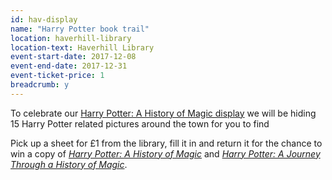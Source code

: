 ```yaml
---
id: hav-display
name: "Harry Potter book trail"
location: haverhill-library
location-text: Haverhill Library
event-start-date: 2017-12-08
event-end-date: 2017-12-31
event-ticket-price: 1
breadcrumb: y
---
```


To celebrate our [Harry Potter: A History of Magic display](/events/haverhill-2017-12-08-history-of-magic/) we will be hiding 15 Harry Potter related pictures around the town for you to find

Pick up a sheet for £1 from the library, fill it in and return it for the chance to win a copy of [<cite>Harry Potter: A History of Magic</cite>](https://suffolk.spydus.co.uk/cgi-bin/spydus.exe/ENQ/OPAC/BIBENQ?BRN=2258988) and [<cite>Harry Potter: A Journey Through a History of Magic](https://suffolk.spydus.co.uk/cgi-bin/spydus.exe/ENQ/OPAC/BIBENQ?BRN=2258989).
